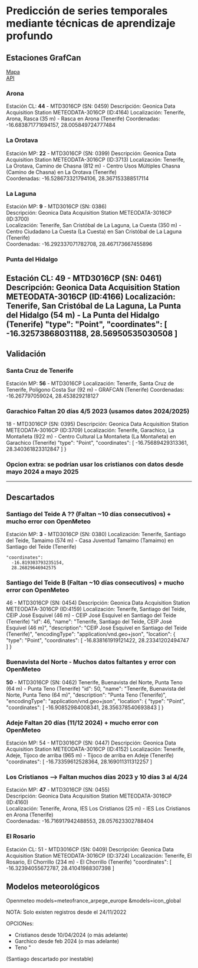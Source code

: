 # Predicción de series temporales mediante técnicas de aprendizaje profundo 

## Estaciones GrafCan
[Mapa](http://visor.grafcan.es/visorweb/default.php?svc=svcMeteo)  
[API](https://sensores.grafcan.es/)

### Arona
Estación CL:	**44** - MTD3016CP (SN: 0459)
Descripción:	Geonica Data Acquisition Station METEODATA-3016CP (ID:4164)
Localización:	Tenerife, Arona, Rasca (35 m) - Rasca en Arona (Tenerife)
Coordenadas: -16.683871771694157, 28.005849724777484

### La Orotava
Estación MP:	**22** - MTD3016CP (SN: 0399)
Descripción:	Geonica Data Acquisition Station METEODATA-3016CP (ID:3713)
Localización:	Tenerife, La Orotava, Camino de Chasna (812 m) - Centro Usos Múltiples Chasna (Camino de Chasna) en La Orotava (Tenerife)  
Coordenadas: -16.528673321794106,  28.367153388517114

### La Laguna
Estación MP:	**9** - MTD3016CP (SN: 0386)  
Descripción:	Geonica Data Acquisition Station METEODATA-3016CP (ID:3700)  
Localización:	Tenerife, San Cristóbal de La Laguna, La Cuesta (350 m) - Centro Ciudadano La Cuesta (La Cuesta) en San Cristóbal de La Laguna (Tenerife)  
Coordenadas: -16.292337071782708, 28.467173667455896

### Punta del Hidalgo
Estación CL:	49 - MTD3016CP (SN: 0461)
Descripción:	Geonica Data Acquisition Station METEODATA-3016CP (ID:4166)
Localización:	Tenerife, San Cristóbal de La Laguna, La Punta del Hidalgo (54 m) - La Punta del Hidalgo (Tenerife)
    "type": "Point",
    "coordinates": [
      -16.32573868031188,
      28.56950535030508
    ]
-------------------------------------------------
## Validación

### Santa Cruz de Tenerife
Estación MP:	**56** - MTD3016CP
Localización:	  	Tenerife, Santa Cruz de Tenerife, Polígono Costa Sur (92 m) - GRAFCAN (Tenerife)
Coordenadas: -16.267797059024, 28.453829218127

### Garachico Faltan 20 días 4/5 2023 (usamos datos 2024/2025)
18 - MTD3016CP (SN: 0395)
Descripción:	Geonica Data Acquisition Station METEODATA-3016CP (ID:3709)
Localización:	Tenerife, Garachico, La Montañeta (922 m) - Centro Cultural La Montañeta (La Montañeta) en Garachico (Tenerife)
  "type": "Point",
    "coordinates": [
      -16.75689429313361,
      28.340361823312847
    ]
  }

### Opcion extra: se podrían usar los cristianos con datos desde mayo 2024 a mayo 2025

-----------------------  

## Descartados
### Santiago del Teide A  ?? (Faltan ~10 días consecutivos) + mucho error con OpenMeteo
Estación MP: **3** - MTD3016CP (SN: 0380)
Localización: Tenerife, Santiago del Teide, Tamaimo (574 m) - Casa Juventud Tamaimo (Tamaimo) en Santiago del Teide (Tenerife)

    "coordinates": 
      -16.819303793235154,
      28.26829646942575

### Santiago del Teide B (Faltan ~10 días consecutivos)  + mucho error con OpenMeteo
46 - MTD3016CP (SN: 0454)
Descripción: 	Geonica Data Acquisition Station METEODATA-3016CP (ID:4159)
Localización: 	Tenerife, Santiago del Teide, CEIP José Esquivel (46 m) - CEIP José Esquivel en Santiago del Teide (Tenerife)
  "id": 46,
  "name": "Tenerife, Santiago del Teide, CEIP José Esquivel (46 m)",
  "description": "CEIP José Esquivel en Santiago del Teide (Tenerife)",
  "encodingType": "application/vnd.geo+json",
  "location": {
    "type": "Point",
    "coordinates": [
      -16.838161919121422,
      28.23341202494747
    ]
  }

### Buenavista del Norte - Muchos datos faltantes y error con OpenMeteo
**50** - MTD3016CP (SN: 0462)
Tenerife, Buenavista del Norte, Punta Teno (64 m) - Punta Teno (Tenerife)
"id": 50,
  "name": "Tenerife, Buenavista del Norte, Punta Teno (64 m)",
  "description": "Punta Teno (Tenerife)",
  "encodingType": "application/vnd.geo+json",
  "location": {
    "type": "Point",
    "coordinates": [
      -16.90852984008341,
      28.356378540693843
    ]
  }


### Adeje Faltan 20 días (11/12 2024) + mucho error con OpenMeteo
Estación MP:	54 - MTD3016CP (SN: 0447)
Descripción:	Geonica Data Acquisition Station METEODATA-3016CP (ID:4152)
Localización:	Tenerife, Adeje, Tijoco de arriba (965 m) - Tijoco de arriba en Adeje (Tenerife)
  "coordinates": [
      -16.73359612528364,
      28.169011311312257
    ]
### Los Cristianos --> Faltan muchos días 2023 y 10 días 3 al 4/24
Estación MP:	**47** - MTD3016CP (SN: 0455)  
Descripción:	Geonica Data Acquisition Station METEODATA-3016CP (ID:4160)  
Localización:	Tenerife, Arona, IES Los Cristianos (25 m) - IES Los Cristianos en Arona (Tenerife)  
Coordenadas: -16.716917942488553, 28.057623302788404

### El Rosario
Estación CL:	51 - MTD3016CP (SN: 0409)
Descripción:	Geonica Data Acquisition Station METEODATA-3016CP (ID:3724)
Localización:	Tenerife, El Rosario, El Chorrillo (234 m) - El Chorrillo (Tenerife)
   "coordinates": [
      -16.32394055672787,
      28.41041988307398
    ]

## Modelos meteorológicos 
Openmeteo
models=meteofrance_arpege_europe
&models=icon_global

NOTA: Solo existen registros desde el 24/11/2022


OPCIONes:

- Cristianos desde 10/04/2024 (o más adelante)
- Garchico desde feb 2024 (o mas adelante)
- Teno          "

(Santiago descartado por inestable)

